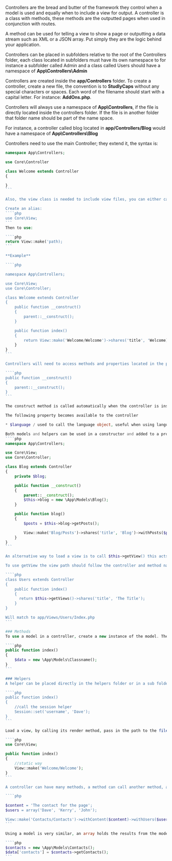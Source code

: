 Controllers are the bread and butter of the framework they control when a model is used and equally when to include a view for output. A controller is a class with methods, these methods are the outputted pages when used in conjunction with routes.

A method can be used for telling a view to show a page or outputting a data stream such as XML or a JSON array. Put simply they are the logic behind your application.

Controllers can be placed in subfolders relative to the root of the Controllers folder, each class located in subfolders must have its own namespace to for instance a subfolder called Admin and a class called Users should have a namespace of **App\Controllers\Admin**

Controllers are created inside the **app/Controllers** folder. To create a controller, create a new file, the convention is to **StudlyCaps** without any special characters or spaces. Each word of the filename should start with a capital letter. For instance: **AddOns.php**.

Controllers will always use a namespace of **App\Controllers**, if the file is directly located inside the controllers folder. If the file is in another folder that folder name should be part of the name space.

For instance, a controller called blog located in **app/Controllers/Blog** would have a namespace of **App\Controllers\Blog**

Controllers need to use the main Controller; they extend it, the syntax is:
````php
namespace App\Controllers;

use Core\Controller

class Welcome extends Controller 
{

}
```

Also, the view class is needed to include view files, you can either call the namespace then the view:

Create an alias:
````php
use Core\View;
```
Then to use:

````php
return View::make('path);
```

**Example**

````php

namespace App\Controllers;

use Core\View;
use Core\Controller;

class Welcome extends Controller
{
    public function __construct()
    {
        parent::__construct();
    }

    public function index()
    {   
        return View::make('Welcome/Welcome')->shares('title', 'Welcome);
    }
}
```

Controllers will need to access methods and properties located in the parent controller (**app/Core/Controller.php**) in order to do this they need to call the parent constructor inside a construct method.

````php
public function __construct()
{
    parent::__construct();
}
```

The construct method is called automatically when the controller is instantiated once called the controller can then call any property or method in the parent controller that is set as public or protected.

The following property becomes available to the controller

* $language / used to call the language object, useful when using language files

Both models and helpers can be used in a constructor and added to a property then becoming available to all methods. The model or helper will need to use its namespace while being called
````php
namespace App\Controllers;

use Core\View;
use Core\Controller;

class Blog extends Controller 
{
    private $blog;

    public function __construct()
    {
        parent::__construct();
        $this->blog = new \App\Models\Blog();
    }

    public function blog()
    {
        $posts = $this->blog->getPosts();

        View::make('Blog/Posts')->shares('title', 'Blog')->withPosts($posts);
    }
}
```

An alternative way to load a view is to call $this->getView() this acts in the same way as View::make() only without the passed params, the path is worked out internally. 

To use getView the view path should follow the controller and method name ie:

````php
class Users extends Controller
{
    public function index()
    {
      return $this->getViews()->shares('title', 'The Title');
    }
}

Will match to app/Views/Users/Index.php
```

### Methods
To use a model in a controller, create a new instance of the model. The model can be placed directly in the models folder or in a sub folder, For example:

````php
public function index()
{
    $data = new \App\Models\Classname();
}
```

### Helpers
A helper can be placed directly in the helpers folder or in a sub folder.

````php
public function index()
{
    //call the session helper
    Session::set('username', 'Dave');
}
```

Load a view, by calling its render method, pass in the path to the file inside the views folder.

````php
use Core\View;

public function index()
{
    //static way
    View::make('Welcome/Welcome');
}
```

A controller can have many methods, a method can call another method, all standard OOP behaviour is honoured. Data can be passed from a controller to a view by passing an array to the view. The array can be made up from keys. Each key can hold a single value or another array. The array must be passed to the method for it to be used inside the view page or in a template (covered in the templates section)

````php

$content = 'The contact for the page';
$users = array('Dave', 'Kerry', 'John');

View::make('Contacts/Contacts')->withContent($content)->withUsers($users);
```

Using a model is very similar, an array holds the results from the model, the model calls a method inside the model.

````php
$contacts = new \App\Models\Contacts();
$data['contacts'] = $contacts->getContacts();
```